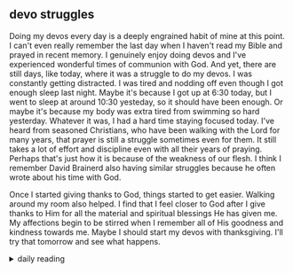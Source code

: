 ## devo struggles

Doing my devos every day is a deeply engrained habit of mine at this point. I can't even really remember the last day when I haven't read my Bible and prayed in recent memory. I genuinely enjoy doing devos and I've experienced wonderful times of communion with God. And yet, there are still days, like today, where it was a struggle to do my devos. I was constantly getting distracted. I was tired and nodding off even though I got enough sleep last night. Maybe it's because I got up at 6:30 today, but I went to sleep at around 10:30 yesteday, so it should have been enough. Or maybe it's because my body was extra tired from swimming so hard yesterday. Whatever it was, I had a hard time staying focused today. I've heard from seasoned Christians, who have been walking with the Lord for many years, that prayer is still a struggle sometimes even for them. It still takes a lot of effort and discipline even with all their years of praying. Perhaps that's just how it is because of the weakness of our flesh. I think I remember David Brainerd also having similar struggles because he often wrote about his time with God.

Once I started giving thanks to God, things started to get easier. Walking around my room also helped. I find that I feel closer to God after I give thanks to Him for all the material and spiritual blessings He has given me. My affections begin to be stirred when I remember all of His goodness and kindness towards me. Maybe I should start my devos with thanksgiving. I'll try that tomorrow and see what happens.

<details markdown="1">
<summary>daily reading</summary>

| {{ page.date | date: "%B %-d, %Y" }} |
| :-------------: |
| [Deut. 15; Ps. 102; Isa. 42; Rev. 12]({% post_url 2024-12-03-Bible-year-1 %}) |
| [WCF 14; WLC 91-98; WSC 49-52]({% post_url 2024-11-27-westminster-month-1 %}) |
| [The Nicene Creed](https://threeforms.org/the-nicene-creed/) |

</details>